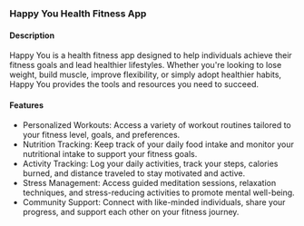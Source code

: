 <h3>Happy You Health Fitness App</h3>

<h4>Description</h4>
Happy You is a health fitness app designed to help individuals achieve their fitness goals and lead healthier lifestyles. Whether you're looking to lose weight, build muscle, improve flexibility, or simply adopt healthier habits, Happy You provides the tools and resources you need to succeed.

<h4>Features</h4>
<ul>
<li>Personalized Workouts: Access a variety of workout routines tailored to your fitness level, goals, and preferences.</li>
<li>Nutrition Tracking: Keep track of your daily food intake and monitor your nutritional intake to support your fitness goals.</li>
<li>Activity Tracking: Log your daily activities, track your steps, calories burned, and distance traveled to stay motivated and active.</li>
<li>Stress Management: Access guided meditation sessions, relaxation techniques, and stress-reducing activities to promote mental well-being.</li>
<li>Community Support: Connect with like-minded individuals, share your progress, and support each other on your fitness journey.</li>
</ul>

